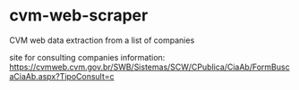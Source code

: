 # cvm-web-scraper

CVM web data extraction from a list of companies

site for consulting companies information: https://cvmweb.cvm.gov.br/SWB/Sistemas/SCW/CPublica/CiaAb/FormBuscaCiaAb.aspx?TipoConsult=c
